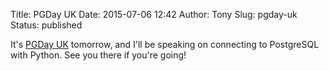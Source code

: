 Title: PGDay UK
Date: 2015-07-06 12:42
Author: Tony
Slug: pgday-uk
Status: published

It's [PGDay UK](http://postgresqlusergroup.org.uk/) tomorrow, and I'll be speaking on connecting to PostgreSQL with Python. See you there if you're going!
